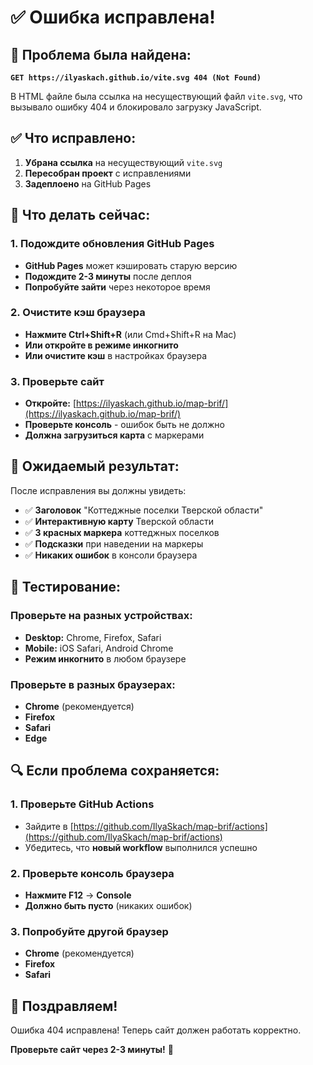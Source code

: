 # ✅ Ошибка исправлена!

## 🐛 Проблема была найдена:

**`GET https://ilyaskach.github.io/vite.svg 404 (Not Found)`**

В HTML файле была ссылка на несуществующий файл `vite.svg`, что вызывало ошибку 404 и блокировало загрузку JavaScript.

## ✅ Что исправлено:

1. **Убрана ссылка** на несуществующий `vite.svg`
2. **Пересобран проект** с исправлениями
3. **Задеплоено** на GitHub Pages

## 🚀 Что делать сейчас:

### 1. Подождите обновления GitHub Pages

- **GitHub Pages** может кэшировать старую версию
- **Подождите 2-3 минуты** после деплоя
- **Попробуйте зайти** через некоторое время

### 2. Очистите кэш браузера

- **Нажмите Ctrl+Shift+R** (или Cmd+Shift+R на Mac)
- **Или откройте в режиме инкогнито**
- **Или очистите кэш** в настройках браузера

### 3. Проверьте сайт

- **Откройте:** [https://ilyaskach.github.io/map-brif/](https://ilyaskach.github.io/map-brif/)
- **Проверьте консоль** - ошибок быть не должно
- **Должна загрузиться карта** с маркерами

## 🎯 Ожидаемый результат:

После исправления вы должны увидеть:

- ✅ **Заголовок** "Коттеджные поселки Тверской области"
- ✅ **Интерактивную карту** Тверской области
- ✅ **3 красных маркера** коттеджных поселков
- ✅ **Подсказки** при наведении на маркеры
- ✅ **Никаких ошибок** в консоли браузера

## 📱 Тестирование:

### Проверьте на разных устройствах:

- **Desktop:** Chrome, Firefox, Safari
- **Mobile:** iOS Safari, Android Chrome
- **Режим инкогнито** в любом браузере

### Проверьте в разных браузерах:

- **Chrome** (рекомендуется)
- **Firefox**
- **Safari**
- **Edge**

## 🔍 Если проблема сохраняется:

### 1. Проверьте GitHub Actions

- Зайдите в [https://github.com/IlyaSkach/map-brif/actions](https://github.com/IlyaSkach/map-brif/actions)
- Убедитесь, что **новый workflow** выполнился успешно

### 2. Проверьте консоль браузера

- **Нажмите F12** → **Console**
- **Должно быть пусто** (никаких ошибок)

### 3. Попробуйте другой браузер

- **Chrome** (рекомендуется)
- **Firefox**
- **Safari**

## 🎉 Поздравляем!

Ошибка 404 исправлена! Теперь сайт должен работать корректно.

**Проверьте сайт через 2-3 минуты!** 🚀
